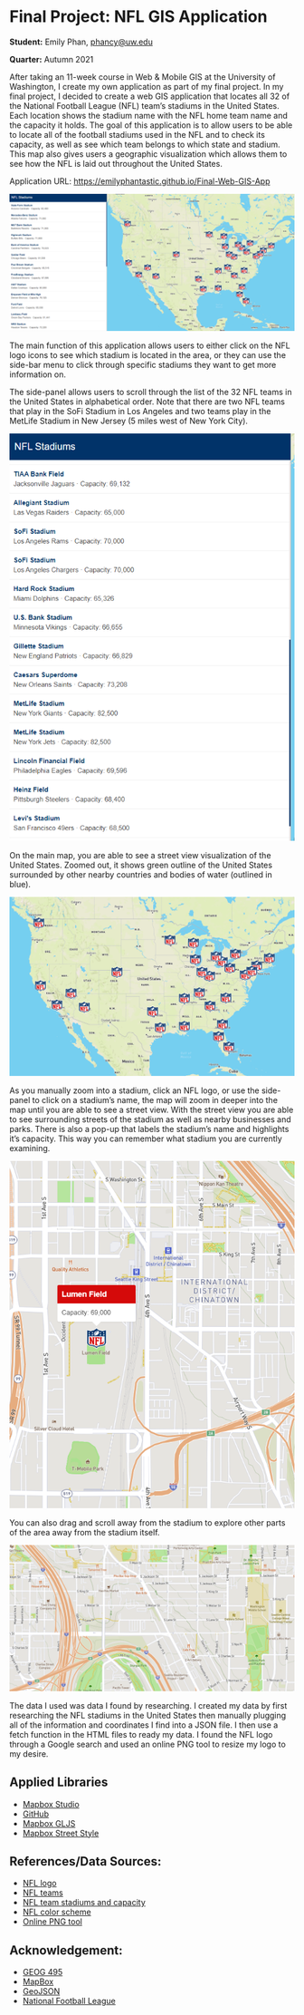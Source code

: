 # Final Project: NFL GIS Application
**Student:** Emily Phan, phancy@uw.edu

**Quarter:** Autumn 2021

After taking an 11-week course in Web & Mobile GIS at the University of Washington, I create my own application as part of my final project. In my final project, I decided to create a web GIS application that locates all 32 of the National Football League (NFL) team’s stadiums in the United States. Each location shows the stadium name with the NFL home team name and the capacity it holds. 
The goal of this application is to allow users to be able to locate all of the football stadiums used in the NFL and to check its capacity, as well as see which team belongs to which state and stadium. This map also gives users a geographic visualization which allows them to see how the NFL is laid out throughout the United States. 

Application URL: https://emilyphantastic.github.io/Final-Web-GIS-App 

![img](https://github.com/emilyphantastic/Final-Web-GIS-App/blob/main/img/fullapp.PNG)

The main function of this application allows users to either click on the NFL logo icons to see which stadium is located in the area, or they can use the side-bar menu to click through specific stadiums they want to get more information on.


The side-panel allows users to scroll through the list of the 32 NFL teams in the United States in alphabetical order. Note that there are two NFL teams that play in the SoFi Stadium in Los Angeles and two teams play in the MetLife Stadium in New Jersey (5 miles west of New York City). 

![img](https://github.com/emilyphantastic/Final-Web-GIS-App/blob/main/img/side-panel.PNG)

On the main map, you are able to see a street view visualization of the United States. Zoomed out, it shows green outline of the United States surrounded by other nearby countries and bodies of water (outlined in blue). 

![img](https://github.com/emilyphantastic/Final-Web-GIS-App/blob/main/img/map-zoom-out.PNG)

As you manually zoom into a stadium, click an NFL logo, or use the side-panel to click on a stadium’s name, the map will zoom in deeper into the map until you are able to see a street view. With the street view you are able to see surrounding streets of the stadium as well as nearby businesses and parks. There is also a pop-up that labels the stadium’s name and highlights it’s capacity. This way you can remember what stadium you are currently examining. 

![img](https://github.com/emilyphantastic/Final-Web-GIS-App/blob/main/img/street-view.PNG)

You can also drag and scroll away from the stadium to explore other parts of the area away from the stadium itself. 

![img](https://github.com/emilyphantastic/Final-Web-GIS-App/blob/main/img/street-view-two.PNG)

The data I used was data I found by researching. I created my data by first researching the NFL stadiums in the United States then manually plugging all of the information and coordinates I find into a JSON file. I then use a fetch function in the HTML files to ready my data. 
I found the NFL logo through a Google search and used an online PNG tool to resize my logo to my desire. 
## Applied Libraries
- [Mapbox Studio](https://studio.mapbox.com/)
- [GitHub](https://github.com/)
- [Mapbox GLJS](https://docs.mapbox.com/mapbox-gl-js/api/)
- [Mapbox Street Style](https://www.mapbox.com/maps/streets)

## References/Data Sources:
- [NFL logo]( https://en.wikipedia.org/wiki/National_Football_League)
- [NFL teams](https://www.nfl.com/teams/)
- [NFL team stadiums and capacity](https://geojango.com/pages/list-of-nfl-teams)
- [NFL color scheme](https://www.schemecolor.com/national-football-league-nfl-logo-colors.php)
- [Online PNG tool](https://onlinepngtools.com/resize-png)

## Acknowledgement:
- [GEOG 495](https://github.com/jakobzhao/geog495/tree/main/modules/module07)
- [MapBox](https://www.mapbox.com/)
- [GeoJSON]( https://geojson.io/#map=2/20.0/0.0)
- [National Football League](https://www.nfl.com/)

